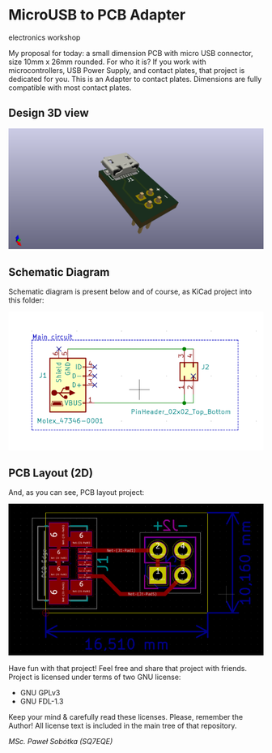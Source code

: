 # MicroUSB to PCB Adapter
electronics workshop

My proposal for today: a small dimension PCB with micro USB connector, size 10mm x 26mm rounded. For who it is? If you work with microcontrollers, USB Power Supply, and contact plates, that project is dedicated for you. This is an Adapter to contact plates. Dimensions are fully compatible with most contact plates. 
 
## Design 3D view

![pict. 1](https://github.com/majsterklepka/lab1/raw/master/microUSB-to-pcb-power-adapter-v2/drawings/microUSB-to-pcb-power-adapter.png "MicroUsb to PCB Power Adpter 3D View")

## Schematic Diagram

Schematic diagram is present below and of course, as KiCad project into this folder:

![pict. 2](https://github.com/majsterklepka/lab1/raw/master/microUSB-to-pcb-power-adapter-v2/drawings/microUSB-to-pcb-power-adapter-diagram.png "MicroUSB to PCB Power Adapter Schematic Diagram")

## PCB Layout (2D)

And, as you can see, PCB layout project:

![pict. 3]( https://github.com/majsterklepka/lab1/raw/master/microUSB-to-pcb-power-adapter-v2/drawings/microUSB-to-pcb-power-adapter-brd.png "MicroUSB to PCB Power Adapter PCB 2D View")

Have fun with that project! Feel free and share that project with friends. Project is licensed under terms of two GNU license:

- GNU GPLv3
- GNU FDL-1.3

Keep your mind & carefully read these licenses. Please, remember the Author! All license text is included in the main tree of that repository. 

_MSc. Paweł Sobótka (SQ7EQE)_

